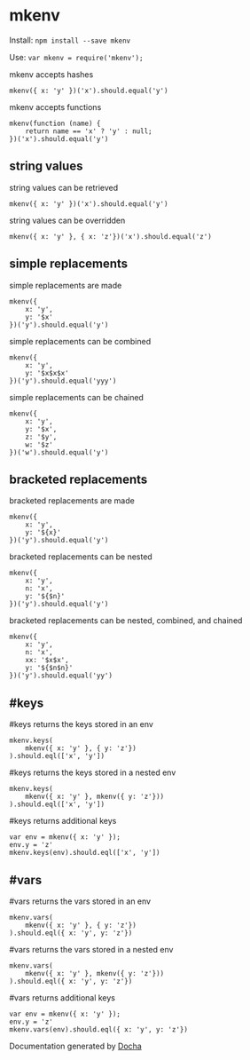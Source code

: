# mkenv
Install:
```npm install --save mkenv```

Use:
```var mkenv = require('mkenv');```

 mkenv accepts hashes

```
mkenv({ x: 'y' })('x').should.equal('y')
```


 mkenv accepts functions

```
mkenv(function (name) {
	return name == 'x' ? 'y' : null;
})('x').should.equal('y')
```


## string values
 string values can be retrieved

```
mkenv({ x: 'y' })('x').should.equal('y')
```


 string values can be overridden

```
mkenv({ x: 'y' }, { x: 'z'})('x').should.equal('z')
```


## simple replacements
 simple replacements are made

```
mkenv({
	x: 'y',
	y: '$x'
})('y').should.equal('y')
```


 simple replacements can be combined

```
mkenv({
	x: 'y',
	y: '$x$x$x'
})('y').should.equal('yyy')
```


 simple replacements can be chained

```
mkenv({
	x: 'y',
	y: '$x',
	z: '$y',
	w: '$z'
})('w').should.equal('y')
```


## bracketed replacements
 bracketed replacements are made

```
mkenv({
	x: 'y',
	y: '${x}'
})('y').should.equal('y')
```


 bracketed replacements can be nested

```
mkenv({
	x: 'y',
	n: 'x',
	y: '${$n}'
})('y').should.equal('y')
```


 bracketed replacements can be nested, combined, and chained

```
mkenv({
	x: 'y',
	n: 'x',
	xx: '$x$x',
	y: '${$n$n}'
})('y').should.equal('yy')
```


## #keys
 #keys returns the keys stored in an env

```
mkenv.keys(
	mkenv({ x: 'y' }, { y: 'z'})
).should.eql(['x', 'y'])
```


 #keys returns the keys stored in a nested env

```
mkenv.keys(
	mkenv({ x: 'y' }, mkenv({ y: 'z'}))
).should.eql(['x', 'y'])
```


 #keys returns additional keys

```
var env = mkenv({ x: 'y' });
env.y = 'z'
mkenv.keys(env).should.eql(['x', 'y'])
```


## #vars
 #vars returns the vars stored in an env

```
mkenv.vars(
	mkenv({ x: 'y' }, { y: 'z'})
).should.eql({ x: 'y', y: 'z'})
```


 #vars returns the vars stored in a nested env

```
mkenv.vars(
	mkenv({ x: 'y' }, mkenv({ y: 'z'}))
).should.eql({ x: 'y', y: 'z'})
```


 #vars returns additional keys

```
var env = mkenv({ x: 'y' });
env.y = 'z'
mkenv.vars(env).should.eql({ x: 'y', y: 'z'})
```





Documentation generated by [Docha](https://github.com/tehsenaus/docha)